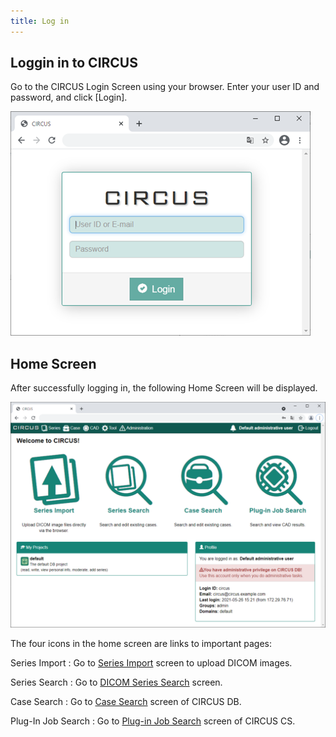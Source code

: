 ```yaml
---
title: Log in
---
```


## Loggin in to CIRCUS

Go to the CIRCUS Login Screen using your browser. Enter your user ID and password, and click [Login].

![Login Screen](./login-disp.png)

## Home Screen

After successfully logging in, the following Home Screen will be displayed.

![Home Screen](./home-page.png)

The four icons in the home screen are links to important pages:

Series Import
: Go to [Series Import](./series-import.md) screen to upload DICOM images.

Series Search
: Go to [DICOM Series Search](./series-search.md) screen.

Case Search
: Go to [Case Search](./case-search.md) screen of CIRCUS DB.

Plug-In Job Search
: Go to [Plug-in Job Search](./plugin-job-search.md) screen of CIRCUS CS.
